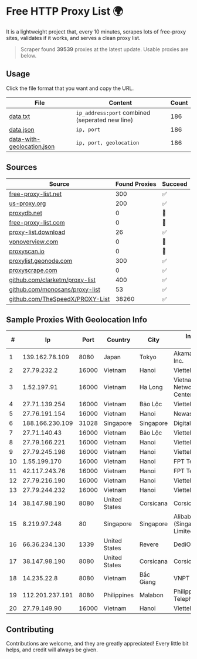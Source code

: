 
# Free HTTP Proxy List 🌍

It is a lightweight project that, every 10 minutes, scrapes lots of free-proxy sites, validates if it works, and serves a clean proxy list.


> Scraper found **39539** proxies at the latest update. Usable proxies are below.

## Usage

Click the file format that you want and copy the URL.


|File|Content|Count|
|----|-------|-----|
|[data.txt](https://raw.githubusercontent.com/themiralay/Proxy-List-World/master/data.txt)|`ip_address:port` combined (seperated new line)|186|
|[data.json](https://raw.githubusercontent.com/themiralay/Proxy-List-World/master/data.json)|`ip, port`|186|
|[data-with-geolocation.json](https://raw.githubusercontent.com/themiralay/Proxy-List-World/master/data-with-geolocation.json)|`ip, port, geolocation`|186|

## Sources

|Source|Found Proxies|Succeed|
|------|-------------|-------|
|[free-proxy-list.net](https://free-proxy-list.net)|300|✅|
|[us-proxy.org](https://www.us-proxy.org)|200|✅|
|[proxydb.net](http://proxydb.net)|0|🚫|
|[free-proxy-list.com](https://free-proxy-list.com/?page=&port=&type%5B%5D=http&type%5B%5D=https&up_time=0&search=Search)|0|🚫|
|[proxy-list.download](https://www.proxy-list.download/HTTP)|26|✅|
|[vpnoverview.com](https://vpnoverview.com/privacy/anonymous-browsing/free-proxy-servers)|0|🚫|
|[proxyscan.io](https://www.proxyscan.io)|0|🚫|
|[proxylist.geonode.com](https://proxylist.geonode.com/api/proxy-list?limit=300&page=1&sort_by=lastChecked&sort_type=desc&protocols=http,https)|300|✅|
|[proxyscrape.com](https://api.proxyscrape.com/v2/?request=displayproxies&protocol=http&timeout=10000&country=all&ssl=all&anonymity=all)|0|✅|
|[github.com/clarketm/proxy-list](https://raw.githubusercontent.com/clarketm/proxy-list/master/proxy-list-raw.txt)|400|✅|
|[github.com/monosans/proxy-list](https://raw.githubusercontent.com/monosans/proxy-list/main/proxies/http.txt)|53|✅|
|[github.com/TheSpeedX/PROXY-List](https://raw.githubusercontent.com/TheSpeedX/PROXY-List/master/http.txt)|38260|✅|


## Sample Proxies With Geolocation Info

|#|Ip|Port|Country|City|Internet Service Provider|
|-|--|----|-------|----|-------------------------|
|1|139.162.78.109|8080|Japan|Tokyo|Akamai Technologies, Inc.|
|2|27.79.232.2|16000|Vietnam|Hanoi|Viettel Corporation|
|3|1.52.197.91|16000|Vietnam|Ha Long|Vietnam Internet Network Information Center|
|4|27.71.139.254|16000|Vietnam|Bảo Lộc|Viettel Group|
|5|27.76.191.154|16000|Vietnam|Hanoi|Newass2011xDSLHCMC|
|6|188.166.230.109|31028|Singapore|Singapore|DigitalOcean, LLC|
|7|27.71.140.43|16000|Vietnam|Bảo Lộc|Viettel Group|
|8|27.79.166.221|16000|Vietnam|Hanoi|Viettel Corporation|
|9|27.79.245.198|16000|Vietnam|Hanoi|Viettel Corporation|
|10|1.55.199.170|16000|Vietnam|Hanoi|FPT Telecom Company|
|11|42.117.243.76|16000|Vietnam|Hanoi|FPT Telecom Company|
|12|27.79.216.190|16000|Vietnam|Hanoi|Viettel Corporation|
|13|27.79.244.232|16000|Vietnam|Hanoi|Viettel Corporation|
|14|38.147.98.190|8080|United States|Corsicana|Corsicana ISD|
|15|8.219.97.248|80|Singapore|Singapore|Alibaba Cloud (Singapore) Private Limited|
|16|66.36.234.130|1339|United States|Revere|DediOutlet, LLC|
|17|38.147.98.190|8080|United States|Corsicana|Corsicana ISD|
|18|14.235.22.8|8080|Vietnam|Bắc Giang|VNPT|
|19|112.201.237.191|8080|Philippines|Malabon|Philippine Long Distance Telephone Co.|
|20|27.79.149.90|16000|Vietnam|Hanoi|Viettel Corporation|



## Contributing

Contributions are welcome, and they are greatly appreciated! Every
little bit helps, and credit will always be given.

